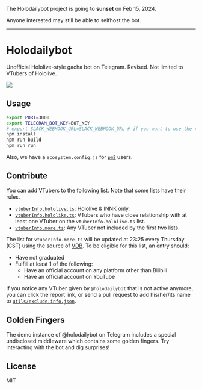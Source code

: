 The Holodailybot project is going to **sunset** on Feb 15, 2024.

Anyone interested may still be able to selfhost the bot.

----

# Holodailybot

Unofficial Hololive-style gacha bot on Telegram. Revised. Not limited to VTubers of Hololive.

[![](https://img.shields.io/badge/Telegram-%40holodailybot-blue.svg)](https://t.me/holodailybot)

## Usage

```sh
export PORT=3000
export TELEGRAM_BOT_KEY=BOT_KEY
# export SLACK_WEBHOOK_URL=SLACK_WEBHOOK_URL # if you want to use the reporting feature
npm install
npm run build
npm run run
```

Also, we have a `ecosystem.config.js` for [`pm2`](https://pm2.io) users.

## Contribute

You can add VTubers to the following list. Note that some lists have their rules.

- [`vtuberInfo.hololive.ts`](https://github.com/suisei-cn/holodailybot/blob/goshujin-sama/src/lists/vtuberInfo.hololive.ts): Hololive & INNK only.
- [`vtuberInfo.hololike.ts`](https://github.com/suisei-cn/holodailybot/blob/goshujin-sama/src/lists/vtuberInfo.hololike.ts): VTubers who have close relationship with at least one VTuber on the `vtuberInfo.hololive.ts` list.
- [`vtuberInfo.more.ts`](https://github.com/suisei-cn/holodailybot/blob/goshujin-sama/src/lists/vtuberInfo.more.ts): Any VTuber not included by the first two lists.

The list for `vtuberInfo.more.ts` will be updated at 23:25 every Thursday (CST) using the source of [VDB](https://github.com/dd-center/vdb). To be eligible for this list, an entry should:
* Have not graduated
* Fulfill at least 1 of the following:
  * Have an official account on any platform other than Bilibili
  * Have an official account on YouTube

If you notice any VTuber given by `@holodailybot` that is not active anymore, you can click the report link, or send a pull request to add his/her/its name to [`utils/exclude.info.json`](https://github.com/suisei-cn/holodailybot/blob/goshujin-sama/utils/exclude.info.json).

## Golden Fingers

The demo instance of @holodailybot on Telegram includes a special undisclosed middleware which contains some golden fingers. Try interacting with the bot and dig surprises!

## License

MIT
